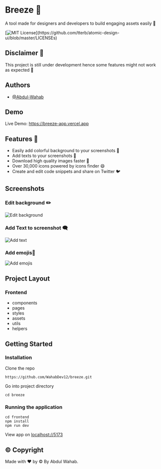 
# Breeze 🍎

A tool made for designers and developers to build engaging assets easily 📸

[![MIT License](https://img.shields.io/apm/l/atomic-design-ui.svg?)](https://github.com/tterb/atomic-design-ui/blob/master/LICENSEs)


## Disclaimer 📢
This project is still under development hence some features might not work as expected 🙂

## Authors

- [@Abdul-Wahab](https://www.github.com/WahabDev12)

## Demo

Live Demo: https://breeze-app.vercel.app

## Features 🌟
- Easily add colorful background to your screenshots 🌈
- Add texts to your screenshots 💬
- Download high quality images faster 🚀
- Over 30,000 icons powered by icons finder 😄
- Create and edit code snippets and share on Twitter 🐦


## Screenshots

### Edit background ✏️
![Edit background](/github/main_cap.gif)

### Add Text to screenshot 🗨
![Add text](/github/add_text.gif)

### Add emojis🥰
![Add emojis](/github/add_emoji.gif)

## Project Layout

### Frontend
- components
- pages
- styles
- assets
- utils
- helpers

## Getting Started
### Installation

Clone the repo

```
https://github.com/WahabDev12/breeze.git

````
Go into project directory

```
cd breeze
```

### Running the application

```
cd frontend
npm install
npm run dev

```

View app on [localhost://5173](localhost://5173)


## &copy; Copyright

Made with ❤️ by &copy; By Abdul Wahab.
